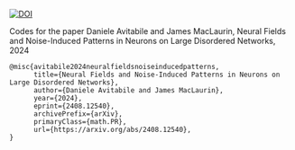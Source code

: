 [![DOI](https://zenodo.org/badge/899242254.svg)](https://doi.org/10.5281/zenodo.14616641)

Codes for the paper Daniele Avitabile and James MacLaurin, Neural Fields and Noise-Induced Patterns in Neurons on Large Disordered Networks, 2024 

```
@misc{avitabile2024neuralfieldsnoiseinducedpatterns,
      title={Neural Fields and Noise-Induced Patterns in Neurons on Large Disordered Networks}, 
      author={Daniele Avitabile and James MacLaurin},
      year={2024},
      eprint={2408.12540},
      archivePrefix={arXiv},
      primaryClass={math.PR},
      url={https://arxiv.org/abs/2408.12540}, 
}
```
